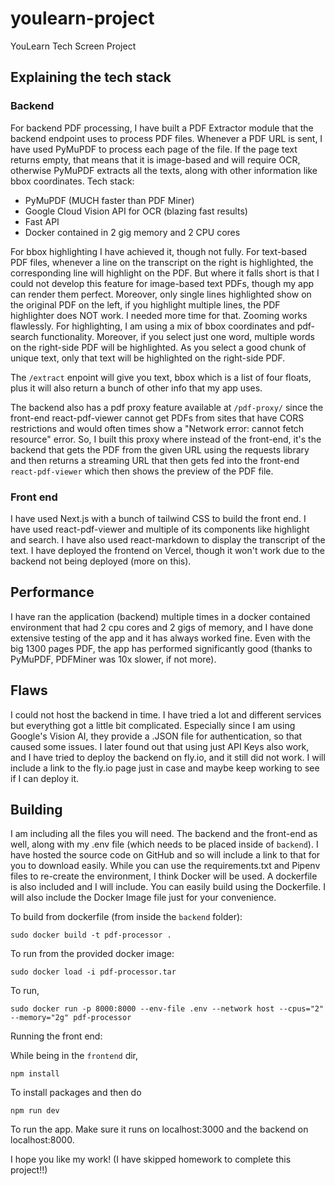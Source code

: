 # youlearn-project
YouLearn Tech Screen Project

## Explaining the tech stack

### Backend

For backend PDF processing, I have built a PDF Extractor module that the backend endpoint uses to process PDF files. Whenever a PDF URL is sent, I have used PyMuPDF to process each page of the file.
If the page text returns empty, that means that it is image-based and will require OCR, otherwise PyMuPDF extracts all the texts, along with other information like bbox coordinates. Tech stack:

- PyMuPDF (MUCH faster than PDF Miner)
- Google Cloud Vision API for OCR (blazing fast results)
- Fast API 
- Docker contained in 2 gig memory and 2 CPU cores

For bbox highlighting I have achieved it, though not fully. For text-based PDF files, whenever a line on the transcript on the right is highlighted, the corresponding line will highlight on the PDF. But where it falls short is that I could not develop this feature for image-based text PDFs, though my app can render them perfect. Moreover, only single lines highlighted show on the original PDF on the left, if you highlight multiple lines, the PDF highlighter does NOT work. I needed more time for that. Zooming works flawlessly. For highlighting, I am using a mix of bbox coordinates and pdf-search functionality. Moreover, if you select just one word, multiple words on the right-side PDF will be highlighted. As you select a good chunk of unique text, only that text will be highlighted on the right-side PDF.

The `/extract` enpoint will give you text, bbox which is a list of four floats, plus it will also return a bunch of other info that my app uses.

The backend also has a pdf proxy feature available at `/pdf-proxy/` since the front-end react-pdf-viewer cannot get PDFs from sites that have CORS restrictions and would often times show a "Network error: cannot fetch resource" error. So, I built this proxy where instead of the front-end, it's the backend that gets the PDF from the given URL using the requests library and then returns a streaming URL that then gets fed into the front-end `react-pdf-viewer` which then shows the preview of the PDF file.

### Front end

I have used Next.js with a bunch of tailwind CSS to build the front end. I have used react-pdf-viewer and multiple of its components like highlight and search. I have also used react-markdown to display the transcript of the text. I have deployed the frontend on Vercel, though it won't work due to the backend not being deployed (more on this).

## Performance

I have ran the application (backend) multiple times in a docker contained environment that had 2 cpu cores and 2 gigs of memory, and I have done extensive testing of the app and it has always worked fine. Even with the big 1300 pages PDF, the app has performed significantly good (thanks to PyMuPDF, PDFMiner was 10x slower, if not more).

## Flaws

I could not host the backend in time. I have tried a lot and different services but everything got a little bit complicated. Especially since I am using Google's Vision AI, they provide a .JSON file for authentication, so that caused some issues. I later found out that using just API Keys also work, and I have tried to deploy the backend on fly.io, and it still did not work. I will include a link to the fly.io page just in case and maybe keep working to see if I can deploy it.

## Building

I am including all the files you will need. The backend and the front-end as well, along with my .env file (which needs to be placed inside of `backend`). I have hosted the source code on GitHub and so will include a link to that for you to download easily. While you can use the requirements.txt and Pipenv files to re-create the environment, I think Docker will be used. A dockerfile is also included and I will include. You can easily build using the Dockerfile. I will also include the Docker Image file just for your convenience.

To build from dockerfile (from inside the `backend` folder):

```
sudo docker build -t pdf-processor .
```

To run from the provided docker image:

```
sudo docker load -i pdf-processor.tar
```

To run,

```
sudo docker run -p 8000:8000 --env-file .env --network host --cpus="2" --memory="2g" pdf-processor
```

Running the front end:

While being in the `frontend` dir, 

```
npm install
```

To install packages and then do 

```
npm run dev
```

To run the app. Make sure it runs on localhost:3000 and the backend on localhost:8000.

I hope you like my work! (I have skipped homework to complete this project!!)
